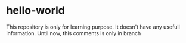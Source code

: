 # hello-world
This repository is only for learning purpose. It doesn't have any usefull information.
Until now, this comments is only in branch
